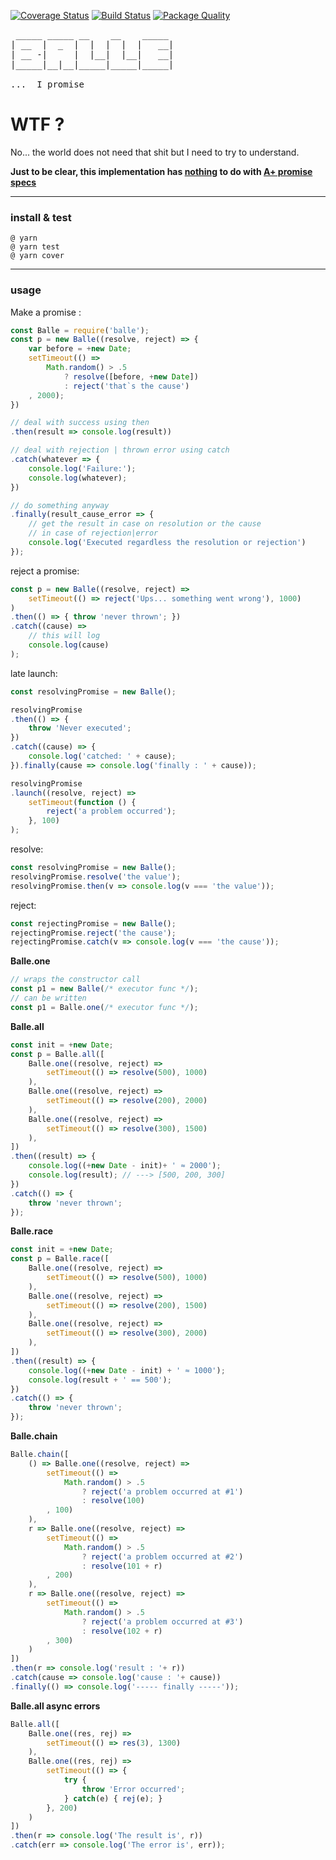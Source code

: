 [![Coverage Status](https://coveralls.io/repos/github/fedeghe/balle/badge.svg?branch=master)](https://coveralls.io/github/fedeghe/balle?branch=master)
[![Build Status](https://travis-ci.org/fedeghe/balle.svg?branch=master)](https://travis-ci.org/fedeghe/balle)
[![Package Quality](https://npm.packagequality.com/shield/balle.svg)](https://packagequality.com/#?package=balle)

<pre>
 _____ _____ __    __    _____
| __  |  _  |  |  |  |  |   __|
| __ -|     |  |__|  |__|   __|
|_____|__|__|_____|_____|_____|

...  I promise 
</pre>


# WTF ?
No... the world does not need that shit but I need to try to understand.

**Just to be clear, this implementation has <u>nothing</u> to do with [A+ promise specs](https://promisesaplus.com/)**

---

### install & test

``` shell
@ yarn
@ yarn test 
@ yarn cover
```
---

### usage

Make a promise :

``` js  
const Balle = require('balle');
const p = new Balle((resolve, reject) => {
    var before = +new Date;
    setTimeout(() => 
        Math.random() > .5
            ? resolve([before, +new Date])
            : reject('that`s the cause')
    , 2000);
})

// deal with success using then
.then(result => console.log(result))

// deal with rejection | thrown error using catch
.catch(whatever => {
    console.log('Failure:');
    console.log(whatever);
})

// do something anyway
.finally(result_cause_error => {
    // get the result in case on resolution or the cause
    // in case of rejection|error
    console.log('Executed regardless the resolution or rejection')
});
```

reject a promise: 

``` js  
const p = new Balle((resolve, reject) => 
    setTimeout(() => reject('Ups... something went wrong'), 1000)
)
.then(() => { throw 'never thrown'; })
.catch((cause) => 
    // this will log
    console.log(cause)
);
```

late launch: 

``` js  
const resolvingPromise = new Balle();

resolvingPromise
.then(() => {
    throw 'Never executed';
})
.catch((cause) => {
    console.log('catched: ' + cause);
}).finally(cause => console.log('finally : ' + cause));

resolvingPromise
.launch((resolve, reject) => 
    setTimeout(function () {
        reject('a problem occurred');
    }, 100)
);
```

resolve:
``` js  
const resolvingPromise = new Balle();
resolvingPromise.resolve('the value');
resolvingPromise.then(v => console.log(v === 'the value'));
``` 

reject: 
``` js  
const rejectingPromise = new Balle();
rejectingPromise.reject('the cause');
rejectingPromise.catch(v => console.log(v === 'the cause'));
```




**Balle.one**

``` js  
// wraps the constructor call
const p1 = new Balle(/* executor func */);
// can be written
const p1 = Balle.one(/* executor func */);
```

**Balle.all**  

``` js  
const init = +new Date;
const p = Balle.all([
    Balle.one((resolve, reject) => 
        setTimeout(() => resolve(500), 1000)
    ),
    Balle.one((resolve, reject) => 
        setTimeout(() => resolve(200), 2000)
    ),
    Balle.one((resolve, reject) => 
        setTimeout(() => resolve(300), 1500)
    ),
])
.then((result) => {
    console.log((+new Date - init)+ ' ≈ 2000');
    console.log(result); // ---> [500, 200, 300]
})
.catch(() => {
    throw 'never thrown';
});
```

**Balle.race** 

``` js  
const init = +new Date;
const p = Balle.race([
    Balle.one((resolve, reject) => 
        setTimeout(() => resolve(500), 1000)
    ),
    Balle.one((resolve, reject) => 
        setTimeout(() => resolve(200), 1500)
    ),
    Balle.one((resolve, reject) => 
        setTimeout(() => resolve(300), 2000)
    ),
])
.then((result) => {
    console.log((+new Date - init) + ' ≈ 1000');
    console.log(result + ' == 500'); 
})
.catch(() => {
    throw 'never thrown';
});
```

**Balle.chain** 

``` js  
Balle.chain([
    () => Balle.one((resolve, reject) => 
        setTimeout(() => 
            Math.random() > .5
                ? reject('a problem occurred at #1')
                : resolve(100)
        , 100)
    ),
    r => Balle.one((resolve, reject) => 
        setTimeout(() => 
            Math.random() > .5
                ? reject('a problem occurred at #2')
                : resolve(101 + r)
        , 200)
    ),
    r => Balle.one((resolve, reject) => 
        setTimeout(() => 
            Math.random() > .5
                ? reject('a problem occurred at #3')
                : resolve(102 + r)
        , 300)
    )
])
.then(r => console.log('result : '+ r))
.catch(cause => console.log('cause : '+ cause))
.finally(() => console.log('----- finally -----'));
```

**Balle.all async errors**

``` js  
Balle.all([
    Balle.one((res, rej) => 
        setTimeout(() => res(3), 1300)
    ),
    Balle.one((res, rej) => 
        setTimeout(() => {
            try {
                throw 'Error occurred';
            } catch(e) { rej(e); }
        }, 200)
    )
])
.then(r => console.log('The result is', r))
.catch(err => console.log('The error is', err));
```
